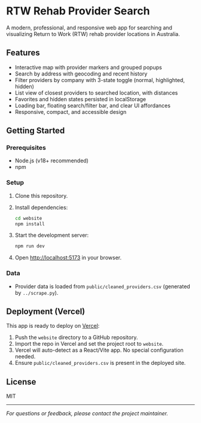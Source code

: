 # RTW Rehab Provider Search

A modern, professional, and responsive web app for searching and visualizing Return to Work (RTW) rehab provider locations in Australia.

## Features

- Interactive map with provider markers and grouped popups
- Search by address with geocoding and recent history
- Filter providers by company with 3-state toggle (normal, highlighted, hidden)
- List view of closest providers to searched location, with distances
- Favorites and hidden states persisted in localStorage
- Loading bar, floating search/filter bar, and clear UI affordances
- Responsive, compact, and accessible design

## Getting Started

### Prerequisites

- Node.js (v18+ recommended)
- npm

### Setup

1. Clone this repository.
2. Install dependencies:

   ```sh
   cd website
   npm install
   ```

3. Start the development server:

   ```sh
   npm run dev
   ```

4. Open [http://localhost:5173](http://localhost:5173) in your browser.

### Data

- Provider data is loaded from `public/cleaned_providers.csv` (generated by `../scrape.py`).

## Deployment (Vercel)

This app is ready to deploy on [Vercel](https://vercel.com/):

1. Push the `website` directory to a GitHub repository.
2. Import the repo in Vercel and set the project root to `website`.
3. Vercel will auto-detect as a React/Vite app. No special configuration needed.
4. Ensure `public/cleaned_providers.csv` is present in the deployed site.

## License

MIT

---

*For questions or feedback, please contact the project maintainer.*

